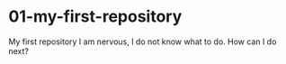 # 01-my-first-repository
My first repository
I am nervous, I do not know what to do. How can I do next?
